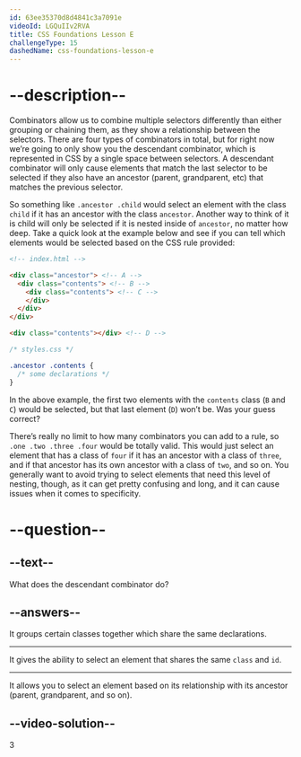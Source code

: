 ```yaml
---
id: 63ee35370d8d4841c3a7091e
videoId: LGQuIIv2RVA
title: CSS Foundations Lesson E
challengeType: 15
dashedName: css-foundations-lesson-e
---
```

# --description--

Combinators allow us to combine multiple selectors differently than either grouping or chaining them, as they show a relationship between the selectors. There are four types of combinators in total, but for right now we’re going to only show you the descendant combinator, which is represented in CSS by a single space between selectors. A descendant combinator will only cause elements that match the last selector to be selected if they also have an ancestor (parent, grandparent, etc) that matches the previous selector.

So something like `.ancestor .child` would select an element with the class `child` if it has an ancestor with the class `ancestor`. Another way to think of it is child will only be selected if it is nested inside of `ancestor`, no matter how deep. Take a quick look at the example below and see if you can tell which elements would be selected based on the CSS rule provided:

```html
<!-- index.html -->

<div class="ancestor"> <!-- A -->
  <div class="contents"> <!-- B -->
    <div class="contents"> <!-- C -->
    </div>
  </div>
</div>

<div class="contents"></div> <!-- D -->
```

```css
/* styles.css */

.ancestor .contents {
  /* some declarations */
}
```

In the above example, the first two elements with the `contents` class (`B` and `C`) would be selected, but that last element (`D`) won’t be. Was your guess correct?

There’s really no limit to how many combinators you can add to a rule, so `.one .two .three .four` would be totally valid. This would just select an element that has a class of `four` if it has an ancestor with a class of `three`, and if that ancestor has its own ancestor with a class of `two`, and so on. You generally want to avoid trying to select elements that need this level of nesting, though, as it can get pretty confusing and long, and it can cause issues when it comes to specificity.

# --question--    

## --text--

What does the descendant combinator do?

## --answers--

It groups certain classes together which share the same declarations.

---

It gives the ability to select an element that shares the same `class` and `id`.

---

It allows you to select an element based on its relationship with its ancestor (parent, grandparent, and so on).


## --video-solution--

3
